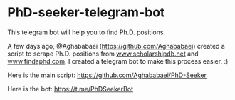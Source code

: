 # PhD-seeker-telegram-bot
This telegram bot will help you to find Ph.D. positions.

A few days ago, @Aghababaei (https://github.com/Aghababaei) created a script to scrape Ph.D. positions from www.scholarshipdb.net and www.findaphd.com. I created a telegram bot to make this process easier. :)

Here is the main script:
https://github.com/Aghababaei/PhD-Seeker

Here is the bot:
https://t.me/PhDSeekerBot
